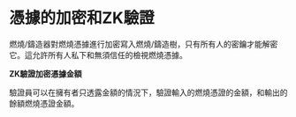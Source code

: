 # 憑據的加密和ZK驗證

燃燒/鑄造器對燃燒憑據進行加密寫入燃燒/鑄造樹，只有所有人的密鑰才能解密它。這允許所有人私下和無須信任的檢視燃燒憑據。

**ZK驗證加密憑據金額**

驗證員可以在擁有者只透露金額的情況下，驗證輸入的燃燒憑證的金額，和輸出的餘額燃燒憑證金額。
